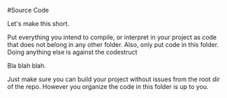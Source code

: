 #Source Code

Let's make this short.

Put everything you intend to compile, or interpret in your project as code that
does not belong in any other folder. Also, only put code in this folder.
Doing anything else is against the codestruct

Bla blah blah.

Just make sure you can build your project without issues from the root dir of
the repo. However you organize the code in this folder is up to you.
